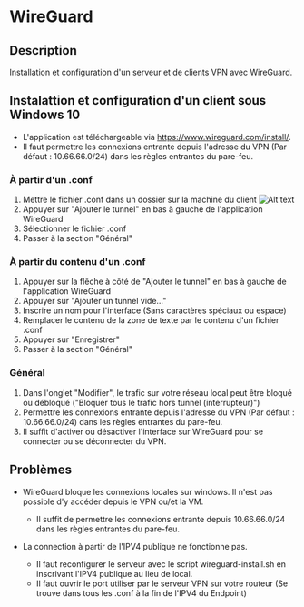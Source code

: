 # WireGuard
## Description
Installation et configuration d'un serveur et de clients VPN avec WireGuard.

## Instalattion et configuration d'un client sous Windows 10
*	L'application est téléchargeable via https://www.wireguard.com/install/.
*	Il faut permettre les connexions entrante depuis l'adresse du VPN (Par défaut : 10.66.66.0/24) dans les règles entrantes du pare-feu.

### À partir d'un .conf
1.	Mettre le fichier .conf dans un dossier sur la machine du client
![Alt text](/Captures/Capture1.bmp?raw=true "1.	Mettre le fichier .conf dans un dossier sur la machine du client")
2.	Appuyer sur "Ajouter le tunnel" en bas à gauche de l'application WireGuard
3.	Sélectionner le fichier .conf
4.	Passer à la section "Général"

### À partir du contenu d'un .conf
1.	Appuyer sur la flêche à côté de "Ajouter le tunnel" en bas à gauche de l'application WireGuard
2.	Appuyer sur "Ajouter un tunnel vide..."
3.	Inscrire un nom pour l'interface (Sans caractères spéciaux ou espace)
4.	Remplacer le contenu de la zone de texte par le contenu d'un fichier .conf
5.	Appuyer sur "Enregistrer"
6.	Passer à la section "Général"

### Général
1.	Dans l'onglet "Modifier", le trafic sur votre réseau local peut être bloqué ou débloqué ("Bloquer tous le trafic hors tunnel (interrupteur)")
2. 	Permettre les connexions entrante depuis l'adresse du VPN (Par défaut : 10.66.66.0/24) dans les règles entrantes du pare-feu.
3.	Il suffit d'activer ou désactiver l'interface sur WireGuard pour se connecter ou se déconnecter du VPN.
	
## Problèmes
*	WireGuard bloque les connexions locales sur windows. Il n'est pas possible d'y accéder depuis le VPN ou/et la VM.
	*	Il suffit de permettre les connexions entrante depuis 10.66.66.0/24 dans les règles entrantes du pare-feu.
	
*	La connection à partir de l'IPV4 publique ne fonctionne pas.
	*	Il faut reconfigurer le serveur avec le script wireguard-install.sh en inscrivant l'IPV4 publique au lieu de local.
	*	Il faut ouvrir le port utiliser par le serveur VPN sur votre routeur (Se trouve dans tous les .conf à la fin de l'IPV4 du Endpoint)